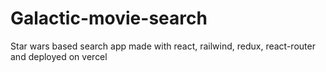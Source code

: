 # Galactic-movie-search
Star wars based search app made with react, railwind, redux, react-router and deployed on vercel
